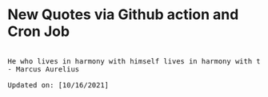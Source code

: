 # New Quotes via Github action and Cron Job

<pre>
<!-- #quote -->
He who lives in harmony with himself lives in harmony with the universe.
- Marcus Aurelius

Updated on: [10/16/2021]
<!-- #quoteEnd -->
</pre>
